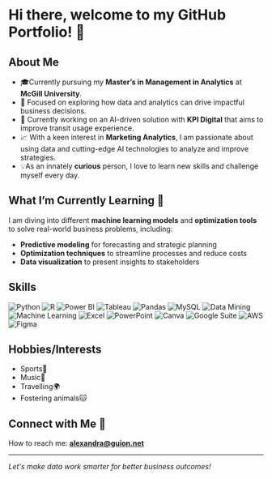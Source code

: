 # Hi there, welcome to my GitHub Portfolio! 👋

## About Me 
- 🎓Currently pursuing my **Master’s in Management in Analytics** at **McGill University**.
- 🤖 Focused on exploring how data and analytics can drive impactful business decisions.
- 🚌 Currently working on an AI-driven solution with **KPI Digital** that aims to improve transit usage experience.
- 📈 With a keen interest in **Marketing Analytics**, I am passionate about using data and cutting-edge AI technologies to analyze and improve strategies.
- 💡As an innately **curious** person, I love to learn new skills and challenge myself every day. 


## What I’m Currently Learning 🧠
I am diving into different **machine learning models** and **optimization tools** to solve real-world business problems, including:
- **Predictive modeling** for forecasting and strategic planning
- **Optimization techniques** to streamline processes and reduce costs
- **Data visualization** to present insights to stakeholders

## Skills
![Python](https://img.shields.io/badge/-Python-3776AB?style=flat&logo=python&logoColor=white)
![R](https://img.shields.io/badge/-R-276DC3?style=flat&logo=r&logoColor=white)
![Power BI](https://img.shields.io/badge/-Power%20BI-F2C811?style=flat&logo=Power-BI&logoColor=black)
![Tableau](https://img.shields.io/badge/-Tableau-E97627?style=flat&logo=Tableau&logoColor=white)
![Pandas](https://img.shields.io/badge/-Pandas-150458?style=flat&logo=pandas&logoColor=white)
![MySQL](https://img.shields.io/badge/-MySQL-4479A1?style=flat&logo=MySQL&logoColor=white)
![Data Mining](https://img.shields.io/badge/-Data%20Mining-4A90E2?style=flat&logo=datacamp&logoColor=white)
![Machine Learning](https://img.shields.io/badge/-Machine%20Learning-102230?style=flat&logo=opencv&logoColor=white)
![Excel](https://img.shields.io/badge/-Excel-217346?style=flat&logo=microsoft-excel&logoColor=white)
![PowerPoint](https://img.shields.io/badge/-PowerPoint-B7472A?style=flat&logo=microsoft-powerpoint&logoColor=white)
![Canva](https://img.shields.io/badge/-Canva-00C4CC?style=flat&logo=canva&logoColor=white)
![Google Suite](https://img.shields.io/badge/-Google%20Suite-4285F4?style=flat&logo=google&logoColor=white)
![AWS](https://img.shields.io/badge/-AWS-232F3E?style=flat&logo=amazon-aws&logoColor=white)
![Figma](https://img.shields.io/badge/-Figma-F24E1E?style=flat&logo=figma&logoColor=white)

## Hobbies/Interests
- Sports🏇 
- Music🎻 
- Travelling🌍 
- Fostering animals🐱 


## Connect with Me 📧
How to reach me: **alexandra@guion.net**

---
*Let's make data work smarter for better business outcomes!*

  

<!--
**Alexandraguion/Alexandraguion** is a ✨ _special_ ✨ repository because its `README.md` (this file) appears on your GitHub profile.

Here are some ideas to get you started:

- 🔭 I’m currently working on ...
- 🌱 I’m currently learning ...
- 👯 I’m looking to collaborate on ...
- 🤔 I’m looking for help with ...
- 💬 Ask me about ...
- 📫 How to reach me: ...
- 😄 Pronouns: ...
- ⚡ Fun fact: ...
-->
